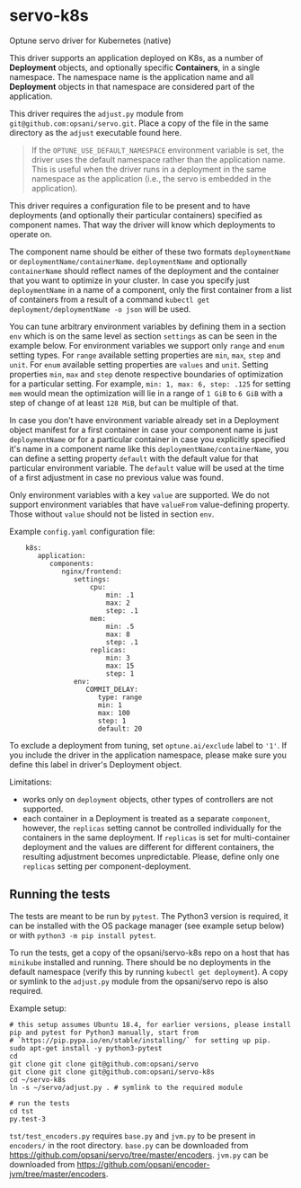 # servo-k8s
Optune servo driver for Kubernetes (native)

This driver supports an application deployed on K8s, as a number of **Deployment** objects,
and optionally specific **Containers**, in a single namespace. The namespace name is the application
name and all **Deployment** objects in that namespace are considered part of the application.

This driver requires the `adjust.py` module from `git@github.com:opsani/servo.git`.
Place a copy of the file in the same directory as the `adjust` executable found here.

> If the `OPTUNE_USE_DEFAULT_NAMESPACE` environment variable is set, the driver uses the default
namespace rather than the application name. This is useful when the driver runs in a deployment
in the same namespace as the application (i.e., the servo is embedded in the application).

This driver requires a configuration file to be present and to have deployments (and optionally
their particular containers) specified as component names. That way the driver will know which
deployments to operate on.

The component name should be either of these two formats `deploymentName` or `deploymentName/containerName`.
`deploymentName` and optionally `containerName` should reflect names of the deployment and the container
that you want to optimize in your cluster. In case you specify just `deploymentName` in a name of a
component, only the first container from a list of containers from a result of a command
`kubectl get deployment/deploymentName -o json` will be used. 

You can tune arbitrary environment variables by defining them in a section `env` which is on the same
level as section `settings` as can be seen in the example below. For environment variables we support
only `range` and `enum` setting types. For `range` available setting properties are `min`, `max`,
`step` and `unit`. For `enum` available setting properties are `values` and `unit`. Setting properties
`min`, `max` and `step` denote respective boundaries of optimization for a particular setting.
For example, `min: 1, max: 6, step: .125` for setting `mem` would mean the optimization will lie
in a range of `1 GiB` to `6 GiB` with a step of change of at least `128 MiB`, but can be multiple of that.

In case you don't have environment variable already set in a Deployment object manifest for a first
container in case your component name is just `deploymentName` or for a particular container in
case you explicitly specified it's name in a component name like this `deploymentName/containerName`,
you can define a setting property `default` with the default value for that particular environment
variable. The `default` value will be used at the time of a first adjustment in case no previous value was found. 

Only environment variables with a key `value` are supported. We do not support environment variables that
have `valueFrom` value-defining property. Those without `value` should not be listed in section `env`.

Example `config.yaml` configuration file:

```
    k8s:
       application:
          components:
             nginx/frontend:
                settings:
                    cpu:
                        min: .1
                        max: 2
                        step: .1
                    mem:
                        min: .5
                        max: 8
                        step: .1
                    replicas:
                        min: 3
                        max: 15
                        step: 1
                env:
                   COMMIT_DELAY:
                      type: range
                      min: 1
                      max: 100
                      step: 1
                      default: 20
```

To exclude a deployment from tuning, set `optune.ai/exclude` label to `'1'`. If you include the driver in the
application namespace, please make sure you define this label in driver's Deployment object.

Limitations:
- works only on `deployment` objects, other types of controllers are not supported.
- each container in a Deployment is treated as a separate `component`, however,
the `replicas` setting cannot be controlled individually for the containers in the same deployment.
If `replicas` is set for multi-container deployment and the values are different for different containers,
the resulting adjustment becomes unpredictable. Please, define only one `replicas` setting
per component-deployment.


## Running the tests

The tests are meant to be run by `pytest`. The Python3 version is required, it can be installed with
the OS package manager (see example setup below) or with `python3 -m pip install pytest`.

To run the tests, get a copy of the opsani/servo-k8s repo on a host that has `minikube` installed
and running. There should be no deployments in the default namespace (verify this by running
`kubectl get deployment`). A copy or symlink to the `adjust.py` module from the opsani/servo
repo is also required.

Example setup:

```
# this setup assumes Ubuntu 18.4, for earlier versions, please install pip and pytest for Python3 manually, start from
# `https://pip.pypa.io/en/stable/installing/` for setting up pip.
sudo apt-get install -y python3-pytest
cd
git clone git clone git@github.com:opsani/servo
git clone git clone git@github.com:opsani/servo-k8s
cd ~/servo-k8s
ln -s ~/servo/adjust.py . # symlink to the required module

# run the tests
cd tst
py.test-3
```

`tst/test_encoders.py` requires `base.py` and `jvm.py` to be present in `encoders/` in the root directory.
`base.py` can be downloaded from https://github.com/opsani/servo/tree/master/encoders. `jvm.py` can be
downloaded from https://github.com/opsani/encoder-jvm/tree/master/encoders.
